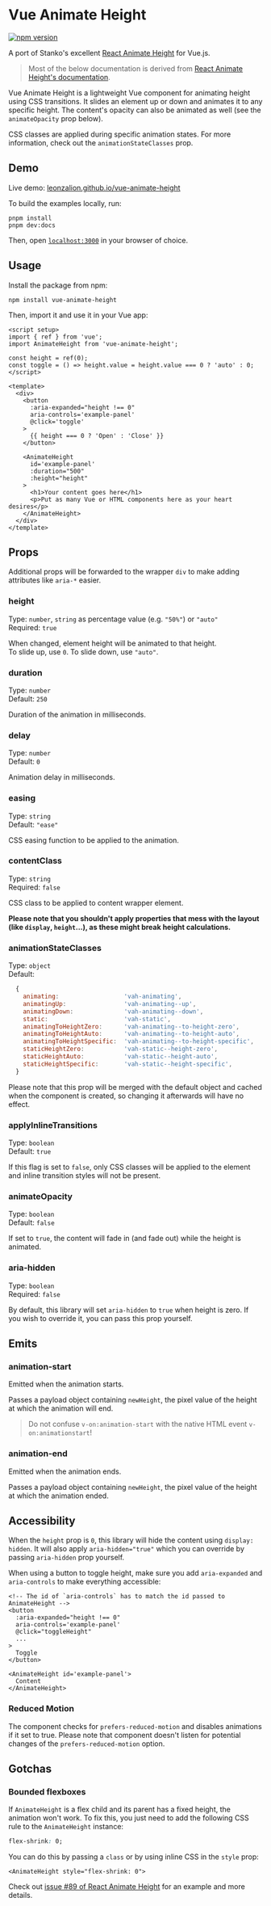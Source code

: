 # Vue Animate Height

[![npm version](https://img.shields.io/npm/v/vue-animate-height)](https://npmjs.com/package/vue-animate-height)

A port of Stanko's excellent [React Animate Height](https://github.com/Stanko/react-animate-height) for Vue.js.

> Most of the below documentation is derived from [React Animate Height's documentation](https://github.com/Stanko/react-animate-height/blob/master/README.md).

Vue Animate Height is a lightweight Vue component for animating height using CSS transitions.
It slides an element up or down and animates it to any specific height.
The content's opacity can also be animated as well (see the `animateOpacity` prop below).

CSS classes are applied during specific animation states. For more information, check out the `animationStateClasses` prop.

## Demo

Live demo: [leonzalion.github.io/vue-animate-height](https://leonzalion.github.io/vue-animate-height/)

To build the examples locally, run:

```shell
pnpm install
pnpm dev:docs
```

Then, open [`localhost:3000`](http://localhost:3000) in your browser of choice.

## Usage

Install the package from npm:

```shell
npm install vue-animate-height
```

Then, import it and use it in your Vue app:

```vue
<script setup>
import { ref } from 'vue';
import AnimateHeight from 'vue-animate-height';

const height = ref(0);
const toggle = () => height.value = height.value === 0 ? 'auto' : 0;
</script>

<template>
  <div>
    <button
      :aria-expanded="height !== 0"
      aria-controls='example-panel'
      @click='toggle'
    >
      {{ height === 0 ? 'Open' : 'Close' }}
    </button>

    <AnimateHeight
      id='example-panel'
      :duration="500"
      :height="height"
    >
      <h1>Your content goes here</h1>
      <p>Put as many Vue or HTML components here as your heart desires</p>
    </AnimateHeight>
  </div>
</template>
```

## Props

Additional props will be forwarded to the wrapper `div` to make adding attributes like `aria-*` easier.

### height

Type: `number`, `string` as percentage value (e.g. `"50%"`) or `"auto"`
\
Required: `true`

When changed, element height will be animated to that height.
\
To slide up, use `0`. To slide down, use `"auto"`.

### duration

Type: `number`
\
Default: `250`

Duration of the animation in milliseconds.

### delay

Type: `number`
\
Default: `0`

Animation delay in milliseconds.

### easing

Type: `string`
\
Default: `"ease"`

CSS easing function to be applied to the animation.

### contentClass

Type: `string`
\
Required: `false`

CSS class to be applied to content wrapper element.

**Please note that you shouldn't apply properties that mess with the layout (like `display`, `height`...), as these might break height calculations.**

### animationStateClasses

Type: `object`
\
Default: 
```javascript
  {
    animating:                  'vah-animating',
    animatingUp:                'vah-animating--up',
    animatingDown:              'vah-animating--down',
    static:                     'vah-static',
    animatingToHeightZero:      'vah-animating--to-height-zero',
    animatingToHeightAuto:      'vah-animating--to-height-auto',
    animatingToHeightSpecific:  'vah-animating--to-height-specific',
    staticHeightZero:           'vah-static--height-zero',
    staticHeightAuto:           'vah-static--height-auto',
    staticHeightSpecific:       'vah-static--height-specific',
  }
```

Please note that this prop will be merged with the default object and cached when the component is created, so changing it afterwards will have no effect.

### applyInlineTransitions

Type: `boolean`
\
Default: `true`

If this flag is set to `false`, only CSS classes will be applied to the element and inline transition styles will not be present.

### animateOpacity

Type: `boolean`
\
Default: `false`

If set to `true`, the content will fade in (and fade out) while the height is animated.

### aria-hidden

Type: `boolean`
\
Required: `false`

By default, this library will set `aria-hidden` to `true` when height is zero. If you wish to override it, you can pass this prop yourself.

## Emits

### animation-start

Emitted when the animation starts.

Passes a payload object containing `newHeight`, the pixel value of the height at which the animation will end.

> Do not confuse `v-on:animation-start` with the native HTML event `v-on:animationstart`!

### animation-end

Emitted when the animation ends.

Passes a payload object containing `newHeight`, the pixel value of the height at which the animation ended.

## Accessibility

When the `height` prop is `0`, this library will hide the content using `display: hidden`. It will also apply `aria-hidden="true"` which you can override by passing `aria-hidden` prop yourself.

When using a button to toggle height, make sure you add `aria-expanded` and `aria-controls` to make everything accessible:

```vue
<!-- The id of `aria-controls` has to match the id passed to AnimateHeight -->
<button
  :aria-expanded="height !== 0"
  aria-controls='example-panel'
  @click="toggleHeight"
  ...
>
  Toggle
</button>

<AnimateHeight id='example-panel'>
  Content
</AnimateHeight>
```

### Reduced Motion

The component checks for `prefers-reduced-motion` and disables animations if it set to true. Please note that component doesn't listen for potential changes of the `prefers-reduced-motion` option.

## Gotchas

### Bounded flexboxes

If `AnimateHeight` is a flex child and its parent has a fixed height, the animation won't work. To fix this, you just need to add the following CSS rule to the `AnimateHeight` instance:

```css
flex-shrink: 0;
```

You can do this by passing a `class` or by using inline CSS in the `style` prop:

```vue
<AnimateHeight style="flex-shrink: 0">
```

Check out [issue #89 of React Animate Height](https://github.com/Stanko/react-animate-height/issues/89) for an example and more details.

